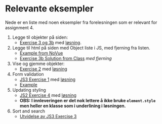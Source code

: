 # Relevante eksempler

Nede er en liste med noen eksempler fra forelesningen som er relevant for assignment 4.

1. Legge til objekter på siden:
   - [Exercise 3 og 3b](https://github.com/dat310-2023/info/tree/main/exercises/js/more#exercise-3-simple-playlist) med [løsning](https://github.com/dat310-2023/info/tree/main/solutions/js/more).
2. Legge til html på siden med Object liste i JS, med fjerning fra listen.
   - [Example from NoVue](https://github.com/dat310-2023/info/blob/main/examples/js/vue/no_vue/counter_class.html)
   - [Exercise 3b Solution from Class](https://github.com/dat310-2023/info/blob/main/solutions/js/more/exercise3_lecture.html) *med fjerning*
3. Vise og gjemme objekter:
   - [Exercise 2](https://github.com/dat310-2023/info/tree/main/exercises/js/more#exercise-2-content-showhide) med [løsning](https://github.com/dat310-2023/info/blob/main/solutions/js/more/exercise2b.html)
4. Form validation
   - [JS3 Exercise 1](https://github.com/dat310-2023/info/tree/main/exercises/js/more#exercise-1-input-check) med [løsning](https://github.com/dat310-2023/info/blob/main/solutions/js/more/exercise1.html)
   - [Example](https://github.com/dat310-2023/info/blob/main/examples/js/events_dom/form_validation.html)
5. Updating styling
   - [JS2 Exercise 4](https://github.com/dat310-2023/info/tree/main/exercises/js/events_dom#exercise-4-formatting-text) med [løsning](https://github.com/dat310-2023/info/blob/main/solutions/js/events_dom/exercise4.html)
   - **OBS: I innleveringen er det nok lettere å ikke bruke `element.style` men heller en klasse som i underlining i løsningen.**
6. Sort and search
   - [Utvidelse av JS3 Exercise 3](https://github.com/dat310-2023/info/blob/main/solutions/js/more/exercise3_sortandsearch.html)